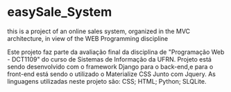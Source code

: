 # easySale_System
 this is a project of an online sales system, organized in the MVC architecture, in view of the WEB Programming discipline
 
 Este projeto faz parte da avaliação final da disciplina de "Programação Web - DCT1109" do curso de Sistemas de Informação da UFRN.
 Projeto está sendo desenvolvido com o framework Django para o back-end,e para o front-end está sendo o utilizado o Materialize CSS
 Junto com Jquery.
 As linguagens utilizadas neste projeto são:
  CSS;
  HTML;
  Python;
  SLQLite.
  
 
